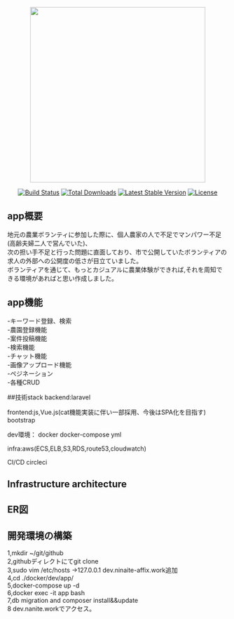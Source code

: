 <p align="center"><img src="https://res.cloudinary.com/dtfbvvkyp/image/upload/v1566331377/laravel-logolockup-cmyk-red.svg" width="400"></p>

<p align="center">
<a href="https://travis-ci.org/laravel/framework"><img src="https://travis-ci.org/laravel/framework.svg" alt="Build Status"></a>
<a href="https://packagist.org/packages/laravel/framework"><img src="https://poser.pugx.org/laravel/framework/d/total.svg" alt="Total Downloads"></a>
<a href="https://packagist.org/packages/laravel/framework"><img src="https://poser.pugx.org/laravel/framework/v/stable.svg" alt="Latest Stable Version"></a>
<a href="https://packagist.org/packages/laravel/framework"><img src="https://poser.pugx.org/laravel/framework/license.svg" alt="License"></a>
</p>

## app概要
地元の農業ボランティに参加した際に、個人農家の人で不足でマンパワー不足(高齢夫婦二人で営んでいた)、  
次の担い手不足と行った問題に直面しており、市で公開していたボランティアの求人の外部への公開度の低さが目立ていました。  
ボランティアを通じて、もっとカジュアルに農業体験ができれば,それを周知できる環境があればと思い作成しました。  


## app機能
-キーワード登録、検索  
-農園登録機能  
-案件投稿機能  
-検索機能  
-チャット機能  
-画像アップロード機能  
-ペジネーション  
-各種CRUD  

##技術stack
backend:laravel  

frontend:js,Vue.js(cat機能実装に伴い一部採用、今後はSPA化を目指す) bootstrap  

dev環境： docker docker-compose yml  

infra:aws(ECS,ELB,S3,RDS,route53,cloudwatch)  

CI/CD circleci  
## Infrastructure architecture
## ER図

## 開発環境の構築
 1,mkdir ~/git/github  
 2,githubディレクトにてgit clone  
 3,sudo vim /etc/hosts ->127.0.0.1 dev.ninaite-affix.work追加  
 4,cd ./docker/dev/app/  
 5,docker-compose up -d  
 6,docker exec -it app bash  
 7,db migration and composer install&&update  
 8 dev.nanite.workでアクセス。  


